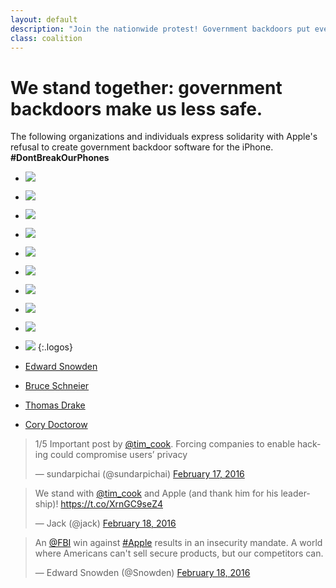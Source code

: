 ```yaml
---
layout: default
description: "Join the nationwide protest! Government backdoors put everyone at risk."
class: coalition
---
```


# We stand together: government backdoors make us less safe.

The following organizations and individuals express solidarity with Apple's refusal to create government backdoor software for the iPhone. <strong>#DontBreakOurPhones</strong>

* ![](/images/coalition/apple.png)
* ![](/images/coalition/google.png)
* ![](/images/coalition/facebook.png)
* ![](/images/coalition/twitter.png)
* ![](/images/coalition/whatsapp.png)
* ![](/images/coalition/pia.png)
* ![](/images/coalition/expressvpn.png)
* ![](/images/coalition/eff.png)
* ![](/images/logo.png)
* ![](/images/coalition/freedomofthepress.png)
{:.logos}

* [Edward Snowden](https://twitter.com/Snowden)
* [Bruce Schneier](https://www.washingtonpost.com/posteverything/wp/2016/02/18/why-you-should-side-with-apple-not-the-fbi-in-the-san-bernardino-iphone-case/)
* [Thomas Drake](https://twitter.com/Thomas_Drake1)
* [Cory Doctorow](https://twitter.com/doctorow?ref_src=twsrc%5Egoogle%7Ctwcamp%5Eserp%7Ctwgr%5Eauthor)

<blockquote class="twitter-tweet" data-lang="en"><p lang="en" dir="ltr">1/5 Important post by <a href="https://twitter.com/tim_cook">@tim_cook</a>. Forcing companies to enable hacking could compromise users’ privacy</p>&mdash; sundarpichai (@sundarpichai) <a href="https://twitter.com/sundarpichai/status/700104298600886272">February 17, 2016</a></blockquote>

<blockquote class="twitter-tweet" data-lang="en"><p lang="en" dir="ltr">We stand with <a href="https://twitter.com/tim_cook">@tim_cook</a> and Apple (and thank him for his leadership)! <a href="https://t.co/XrnGC9seZ4">https://t.co/XrnGC9seZ4</a></p>&mdash; Jack (@jack) <a href="https://twitter.com/jack/status/700457149227360256">February 18, 2016</a></blockquote>

<blockquote class="twitter-tweet" data-lang="en"><p lang="en" dir="ltr">An <a href="https://twitter.com/FBI">@FBI</a> win against <a href="https://twitter.com/hashtag/Apple?src=hash">#Apple</a> results in an insecurity mandate. A world where Americans can&#39;t sell secure products, but our competitors can.</p>&mdash; Edward Snowden (@Snowden) <a href="https://twitter.com/Snowden/status/700374579236245504">February 18, 2016</a></blockquote>


<script async src="//platform.twitter.com/widgets.js" charset="utf-8"></script>
